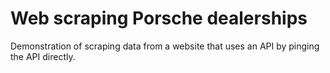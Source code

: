 # Web scraping Porsche dealerships
Demonstration of scraping data from a website that uses an API by pinging the API directly.
